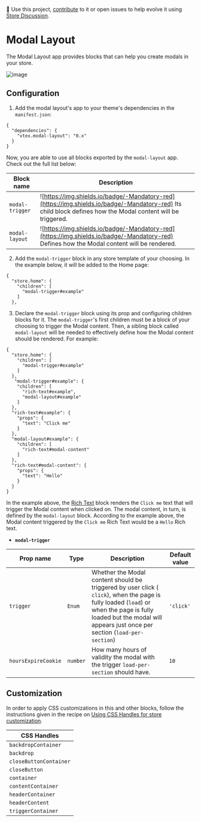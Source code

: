 📢 Use this project, [contribute](https://github.com/vtex-apps/modal-layout) to it or open issues to help evolve it using [Store Discussion](https://github.com/vtex-apps/store-discussion).

# Modal Layout

The Modal Layout app provides blocks that can help you create modals in your store.

![image](https://user-images.githubusercontent.com/8517023/73455440-da778f00-434e-11ea-9d38-e31b2576b670.png)

## Configuration

1. Add the modal layout's app to your theme's dependencies in the `manifest.json`:

```jsonc
{
  "dependencies": {
    "vtex.modal-layout": "0.x"
  }
}
```

Now, you are able to use all blocks exported by the `modal-layout` app. Check out the full list below:

| Block name | Description | 
| --------  | ------------ | 
| `modal-trigger` | ![https://img.shields.io/badge/-Mandatory-red](https://img.shields.io/badge/-Mandatory-red) Its child block defines how the Modal content will be triggered. | 
| `modal-layout` | ![https://img.shields.io/badge/-Mandatory-red](https://img.shields.io/badge/-Mandatory-red) Defines how the Modal content will be rendered. |

2. Add the `modal-trigger` block in any store template of your choosing. In the example below, it will be added to the Home page: 

```jsonc
{
  "store.home": {
    "children": [
      "modal-trigger#example"
    ]
  },
```

3. Declare the `modal-trigger` block using its prop and configuring children blocks for it. The `modal-trigger`'s first children must be a block of your choosing to trigger the Modal content. Then, a sibling block called `modal-layout` will be needed to effectively define how the Modal content should be rendered. For example:

```jsonc
{
  "store.home": {
    "children": [
      "modal-trigger#example"
    ]
  },
   "modal-trigger#example": {
    "children": [
      "rich-text#example",
      "modal-layout#example"
    ]
  },
  "rich-text#example": {
    "props": {
      "text": "Click me"
    }
  },
  "modal-layout#example": {
    "children": [
      "rich-text#modal-content"
    ]
  },
  "rich-text#modal-content": {
    "props": {
      "text": "Hello"
    }
  }
}
```


In the example above, the [Rich Text](https://vtex.io/docs/components/all/vtex.rich-text/) block renders the `Click me` text that will trigger the Modal content when clicked on. The modal content, in turn, is defined by the `modal-layout` block. According to the example above, the Modal content triggered by the `Click me` Rich Text would be a `Hello` Rich text. 

- **`modal-trigger`** 

| Prop name | Type | Description | Default value |
| --- | --- | --- | --- |
| `trigger` | `Enum` | Whether the Modal content should be triggered by user click ( `click`), when the page is fully loaded (`load`) or when the page is fully loaded but the modal will appears just once per section (`load-per-section`) | `'click'` |
| `hoursExpireCookie` | `number` | How many hours of validity the modal with the trigger `load-per-section` should have.                              |    `10`   |


## Customization

In order to apply CSS customizations in this and other blocks, follow the instructions given in the recipe on [Using CSS Handles for store customization](https://vtex.io/docs/recipes/style/using-css-handles-for-store-customization).

| CSS Handles |
| --- |
| `backdropContainer` |
| `backdrop` |
| `closeButtonContainer` |
| `closeButton` |
| `container` |
| `contentContainer` |
| `headerContainer` |
| `headerContent` |
| `triggerContainer` |

